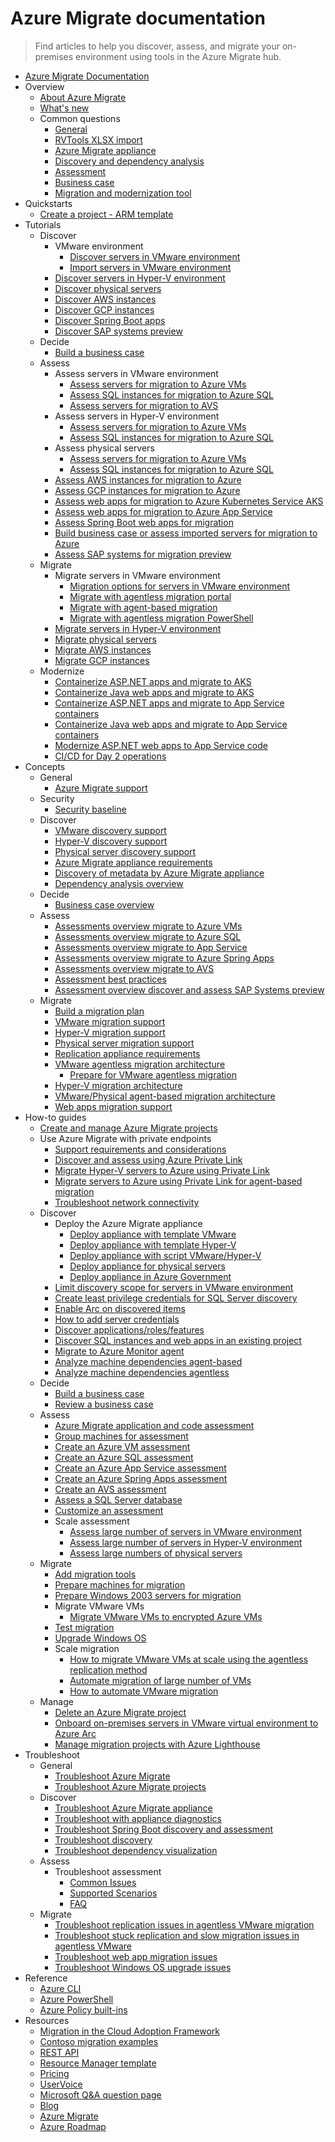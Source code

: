 # Azure Migrate documentation
> Find articles to help you discover, assess, and migrate your on-premises environment using tools in the Azure Migrate hub.
  - [Azure Migrate Documentation](https://learn.microsoft.com/en-us/azure/migrate/)
  - Overview
    - [About Azure Migrate](https://learn.microsoft.com/en-us/azure/migrate/migrate-services-overview)
    - [What's new](https://learn.microsoft.com/en-us/azure/migrate/whats-new)
    - Common questions
      - [General](https://learn.microsoft.com/en-us/azure/migrate/resources-faq)
      - [RVTools XLSX import](https://learn.microsoft.com/en-us/azure/migrate/common-questions-import)
      - [Azure Migrate appliance](https://learn.microsoft.com/en-us/azure/migrate/common-questions-appliance)
      - [Discovery and dependency analysis](https://learn.microsoft.com/en-us/azure/migrate/common-questions-discovery-dependency-analysis)
      - [Assessment](https://learn.microsoft.com/en-us/azure/migrate/common-questions-discovery-assessment)
      - [Business case](https://learn.microsoft.com/en-us/azure/migrate/common-questions-business-case)
      - [Migration and modernization tool](https://learn.microsoft.com/en-us/azure/migrate/common-questions-server-migration)
  - Quickstarts
    - [Create a project - ARM template](https://learn.microsoft.com/en-us/azure/migrate/quickstart-create-migrate-project)
  - Tutorials
    - Discover
      - VMware environment
        - [Discover servers in VMware environment](https://learn.microsoft.com/en-us/azure/migrate/vmware/tutorial-discover-vmware?context=/azure/migrate/context/migrate-context)
        - [Import servers in VMware environment](https://learn.microsoft.com/en-us/azure/migrate/vmware/tutorial-import-vmware-using-rvtools-xlsx?context=/azure/migrate/context/migrate-context)
      - [Discover servers in Hyper-V environment](https://learn.microsoft.com/en-us/azure/migrate/tutorial-discover-hyper-v)
      - [Discover physical servers](https://learn.microsoft.com/en-us/azure/migrate/tutorial-discover-physical)
      - [Discover AWS instances](https://learn.microsoft.com/en-us/azure/migrate/tutorial-discover-aws)
      - [Discover GCP instances](https://learn.microsoft.com/en-us/azure/migrate/tutorial-discover-gcp)
      - [Discover Spring Boot apps](https://learn.microsoft.com/en-us/azure/migrate/tutorial-discover-spring-boot)
      - [Discover SAP systems preview](https://learn.microsoft.com/en-us/azure/migrate/tutorial-discover-sap-systems)
    - Decide
      - [Build a business case](https://learn.microsoft.com/en-us/azure/migrate/how-to-build-a-business-case)
    - Assess
      - Assess servers in VMware environment
        - [Assess servers for migration to Azure VMs](https://learn.microsoft.com/en-us/azure/migrate/vmware/tutorial-assess-vmware-azure-vm?context=/azure/migrate/context/migrate-context)
        - [Assess SQL instances for migration to Azure SQL](https://learn.microsoft.com/en-us/azure/migrate/tutorial-assess-sql-vmware)
        - [Assess servers for migration to AVS](https://learn.microsoft.com/en-us/azure/migrate/vmware/tutorial-assess-vmware-azure-vmware-solution?context=/azure/migrate/context/migrate-context)
      - Assess servers in Hyper-V environment
        - [Assess servers for migration to Azure VMs](https://learn.microsoft.com/en-us/azure/migrate/tutorial-assess-hyper-v)
        - [Assess SQL instances for migration to Azure SQL](https://learn.microsoft.com/en-us/azure/migrate/tutorial-assess-sql)
      - Assess physical servers
        - [Assess servers for migration to Azure VMs](https://learn.microsoft.com/en-us/azure/migrate/tutorial-assess-physical)
        - [Assess SQL instances for migration to Azure SQL](https://learn.microsoft.com/en-us/azure/migrate/tutorial-assess-sql)
      - [Assess AWS instances for migration to Azure](https://learn.microsoft.com/en-us/azure/migrate/tutorial-assess-aws)
      - [Assess GCP instances for migration to Azure](https://learn.microsoft.com/en-us/azure/migrate/tutorial-assess-gcp)
      - [Assess web apps for migration to Azure Kubernetes Service AKS](https://learn.microsoft.com/en-us/azure/migrate/tutorial-assess-aspnet-aks)
      - [Assess web apps for migration to Azure App Service](https://learn.microsoft.com/en-us/azure/migrate/tutorial-assess-webapps)
      - [Assess Spring Boot web apps for migration](https://learn.microsoft.com/en-us/azure/migrate/tutorial-assess-spring-boot)
      - [Build business case or assess imported servers for migration to Azure](https://learn.microsoft.com/en-us/azure/migrate/tutorial-discover-import)
      - [Assess SAP systems for migration preview](https://learn.microsoft.com/en-us/azure/migrate/tutorial-assess-sap-systems)
    - Migrate
      - Migrate servers in VMware environment
        - [Migration options for servers in VMware environment](https://learn.microsoft.com/en-us/azure/migrate/vmware/server-migrate-overview?context=/azure/migrate/context/migrate-context)
        - [Migrate with agentless migration portal](https://learn.microsoft.com/en-us/azure/migrate/vmware/tutorial-migrate-vmware?context=/azure/migrate/context/migrate-context)
        - [Migrate with agent-based migration](https://learn.microsoft.com/en-us/azure/migrate/vmware/tutorial-migrate-vmware-agent?context=/azure/migrate/context/migrate-context)
        - [Migrate with agentless migration PowerShell](https://learn.microsoft.com/en-us/azure/migrate/vmware/tutorial-migrate-vmware-powershell?context=/azure/migrate/context/migrate-context)
      - [Migrate servers in Hyper-V environment](https://learn.microsoft.com/en-us/azure/migrate/tutorial-migrate-hyper-v)
      - [Migrate physical servers](https://learn.microsoft.com/en-us/azure/migrate/tutorial-migrate-physical-virtual-machines)
      - [Migrate AWS instances](https://learn.microsoft.com/en-us/azure/migrate/tutorial-migrate-aws-virtual-machines)
      - [Migrate GCP instances](https://learn.microsoft.com/en-us/azure/migrate/tutorial-migrate-gcp-virtual-machines)
    - Modernize
      - [Containerize ASP.NET apps and migrate to AKS](https://learn.microsoft.com/en-us/azure/migrate/tutorial-app-containerization-aspnet-kubernetes)
      - [Containerize Java web apps and migrate to AKS](https://learn.microsoft.com/en-us/azure/migrate/tutorial-app-containerization-java-kubernetes)
      - [Containerize ASP.NET apps and migrate to App Service containers](https://learn.microsoft.com/en-us/azure/migrate/tutorial-app-containerization-aspnet-app-service)
      - [Containerize Java web apps and migrate to App Service containers](https://learn.microsoft.com/en-us/azure/migrate/tutorial-app-containerization-java-app-service)
      - [Modernize ASP.NET web apps to App Service code](https://learn.microsoft.com/en-us/azure/migrate/tutorial-modernize-asp-net-appservice-code)
      - [CI/CD for Day 2 operations](https://learn.microsoft.com/en-us/azure/migrate/tutorial-app-containerization-azure-pipeline)
  - Concepts
    - General
      - [Azure Migrate support](https://learn.microsoft.com/en-us/azure/migrate/migrate-support-matrix)
    - Security
      - [Security baseline](https://learn.microsoft.com/security/benchmark/azure/baselines/azure-migrate-security-baseline?context=/azure/migrate/context/migrate-context)
    - Discover
      - [VMware discovery support](https://learn.microsoft.com/en-us/azure/migrate/vmware/migrate-support-matrix-vmware?context=/azure/migrate/context/migrate-context)
      - [Hyper-V discovery support](https://learn.microsoft.com/en-us/azure/migrate/migrate-support-matrix-hyper-v)
      - [Physical server discovery support](https://learn.microsoft.com/en-us/azure/migrate/migrate-support-matrix-physical)
      - [Azure Migrate appliance requirements](https://learn.microsoft.com/en-us/azure/migrate/migrate-appliance)
      - [Discovery of metadata by Azure Migrate appliance](https://learn.microsoft.com/en-us/azure/migrate/discovered-metadata)
      - [Dependency analysis overview](https://learn.microsoft.com/en-us/azure/migrate/concepts-dependency-visualization)
    - Decide
      - [Business case overview](https://learn.microsoft.com/en-us/azure/migrate/concepts-business-case-calculation)
    - Assess
      - [Assessments overview migrate to Azure VMs](https://learn.microsoft.com/en-us/azure/migrate/concepts-assessment-calculation)
      - [Assessments overview migrate to Azure SQL](https://learn.microsoft.com/en-us/azure/migrate/concepts-azure-sql-assessment-calculation)
      - [Assessments overview migrate to App Service](https://learn.microsoft.com/en-us/azure/migrate/concepts-azure-webapps-assessment-calculation)
      - [Assessments overview migrate to Azure Spring Apps](https://learn.microsoft.com/en-us/azure/migrate/concepts-azure-spring-apps-assessment-calculation)
      - [Assessments overview migrate to AVS](https://learn.microsoft.com/en-us/azure/migrate/concepts-azure-vmware-solution-assessment-calculation)
      - [Assessment best practices](https://learn.microsoft.com/en-us/azure/migrate/best-practices-assessment)
      - [Assessment overview discover and assess SAP Systems preview](https://learn.microsoft.com/en-us/azure/migrate/concepts-azure-sap-systems-assessment)
    - Migrate
      - [Build a migration plan](https://learn.microsoft.com/en-us/azure/migrate/concepts-migration-planning)
      - [VMware migration support](https://learn.microsoft.com/en-us/azure/migrate/vmware/migrate-support-matrix-vmware-migration?context=/azure/migrate/context/migrate-context)
      - [Hyper-V migration support](https://learn.microsoft.com/en-us/azure/migrate/migrate-support-matrix-hyper-v-migration)
      - [Physical server migration support](https://learn.microsoft.com/en-us/azure/migrate/migrate-support-matrix-physical-migration)
      - [Replication appliance requirements](https://learn.microsoft.com/en-us/azure/migrate/migrate-replication-appliance)
      - [VMware agentless migration architecture](https://learn.microsoft.com/en-us/azure/migrate/vmware/concepts-vmware-agentless-migration?context=/azure/migrate/context/migrate-context)
        - [Prepare for VMware agentless migration](https://learn.microsoft.com/en-us/azure/migrate/vmware/prepare-for-agentless-migration?context=/azure/migrate/context/migrate-context)
      - [Hyper-V migration architecture](https://learn.microsoft.com/en-us/azure/migrate/hyper-v-migration-architecture)
      - [VMware/Physical agent-based migration architecture](https://learn.microsoft.com/en-us/azure/migrate/vmware/agent-based-migration-architecture?context=/azure/migrate/context/migrate-context)
      - [Web apps migration support](https://learn.microsoft.com/en-us/azure/migrate/concepts-migration-webapps)
  - How-to guides
    - [Create and manage Azure Migrate projects](https://learn.microsoft.com/en-us/azure/migrate/create-manage-projects)
    - Use Azure Migrate with private endpoints
      - [Support requirements and considerations](https://learn.microsoft.com/en-us/azure/migrate/how-to-use-azure-migrate-with-private-endpoints)
      - [Discover and assess using Azure Private Link](https://learn.microsoft.com/en-us/azure/migrate/discover-and-assess-using-private-endpoints)
      - [Migrate Hyper-V servers to Azure using Private Link](https://learn.microsoft.com/en-us/azure/migrate/migrate-hyper-v-servers-to-azure-using-private-link)
      - [Migrate servers to Azure using Private Link for agent-based migration](https://learn.microsoft.com/en-us/azure/migrate/migrate-servers-to-azure-using-private-link-agent-based)
      - [Troubleshoot network connectivity](https://learn.microsoft.com/en-us/azure/migrate/troubleshoot-network-connectivity)
    - Discover
      - Deploy the Azure Migrate appliance
        - [Deploy appliance with template VMware](https://learn.microsoft.com/en-us/azure/migrate/vmware/how-to-set-up-appliance-vmware?context=/azure/migrate/context/migrate-context)
        - [Deploy appliance with template Hyper-V](https://learn.microsoft.com/en-us/azure/migrate/how-to-set-up-appliance-hyper-v)
        - [Deploy appliance with script VMware/Hyper-V](https://learn.microsoft.com/en-us/azure/migrate/deploy-appliance-script)
        - [Deploy appliance for physical servers](https://learn.microsoft.com/en-us/azure/migrate/how-to-set-up-appliance-physical)
        - [Deploy appliance in Azure Government](https://learn.microsoft.com/en-us/azure/migrate/deploy-appliance-script-government)
      - [Limit discovery scope for servers in VMware environment](https://learn.microsoft.com/en-us/azure/migrate/vmware/set-discovery-scope?context=/azure/migrate/context/migrate-context)
      - [Create least privilege credentials for SQL Server discovery](https://learn.microsoft.com/en-us/azure/migrate/least-privilege-credentials)
      - [Enable Arc on discovered items](https://learn.microsoft.com/en-us/azure/migrate/how-to-arc-enable-inventory)
      - [How to add server credentials](https://learn.microsoft.com/en-us/azure/migrate/add-server-credentials)
      - [Discover applications/roles/features](https://learn.microsoft.com/en-us/azure/migrate/how-to-discover-applications)
      - [Discover SQL instances and web apps in an existing project](https://learn.microsoft.com/en-us/azure/migrate/how-to-discover-sql-existing-project)
      - [Migrate to Azure Monitor agent](https://learn.microsoft.com/en-us/azure/migrate/azure-monitor-agent-migration)
      - [Analyze machine dependencies agent-based](https://learn.microsoft.com/en-us/azure/migrate/how-to-create-group-machine-dependencies)
      - [Analyze machine dependencies agentless](https://learn.microsoft.com/en-us/azure/migrate/how-to-create-group-machine-dependencies-agentless)
    - Decide
      - [Build a business case](https://learn.microsoft.com/en-us/azure/migrate/how-to-build-a-business-case)
      - [Review a business case](https://learn.microsoft.com/en-us/azure/migrate/how-to-view-a-business-case)
    - Assess
      - [Azure Migrate application and code assessment](https://learn.microsoft.com/en-us/azure/migrate/appcat/)
      - [Group machines for assessment](https://learn.microsoft.com/en-us/azure/migrate/how-to-create-a-group)
      - [Create an Azure VM assessment](https://learn.microsoft.com/en-us/azure/migrate/how-to-create-assessment)
      - [Create an Azure SQL assessment](https://learn.microsoft.com/en-us/azure/migrate/how-to-create-azure-sql-assessment)
      - [Create an Azure App Service assessment](https://learn.microsoft.com/en-us/azure/migrate/how-to-create-azure-app-service-assessment)
      - [Create an Azure Spring Apps assessment](https://learn.microsoft.com/en-us/azure/migrate/how-to-create-azure-spring-apps-assessment)
      - [Create an AVS assessment](https://learn.microsoft.com/en-us/azure/migrate/how-to-create-azure-vmware-solution-assessment)
      - [Assess a SQL Server database](https://learn.microsoft.com/sql/dma/dma-assess-sql-data-estate-to-sqldb)
      - [Customize an assessment](https://learn.microsoft.com/en-us/azure/migrate/how-to-modify-assessment)
      - Scale assessment
        - [Assess large number of servers in VMware environment](https://learn.microsoft.com/en-us/azure/migrate/scale-vmware-assessment)
        - [Assess large number of servers in Hyper-V environment](https://learn.microsoft.com/en-us/azure/migrate/scale-hyper-v-assessment)
        - [Assess large numbers of physical servers](https://learn.microsoft.com/en-us/azure/migrate/scale-physical-assessment)
    - Migrate
      - [Add migration tools](https://learn.microsoft.com/en-us/azure/migrate/how-to-migrate)
      - [Prepare machines for migration](https://learn.microsoft.com/en-us/azure/migrate/prepare-for-migration)
      - [Prepare Windows 2003 servers for migration](https://learn.microsoft.com/en-us/azure/migrate/prepare-windows-server-2003-migration)
      - Migrate VMware VMs
        - [Migrate VMware VMs to encrypted Azure VMs](https://learn.microsoft.com/en-us/azure/migrate/vmware/how-to-migrate-vmware-vms-with-cmk-disks?context=/azure/migrate/context/migrate-context)
      - [Test migration](https://learn.microsoft.com/en-us/azure/migrate/vmware/how-to-test-replicating-virtual-machines?context=/azure/migrate/context/migrate-context)
      - [Upgrade Windows OS](https://learn.microsoft.com/en-us/azure/migrate/how-to-upgrade-windows)
      - Scale migration
        - [How to migrate VMware VMs at scale using the agentless replication method](https://learn.microsoft.com/en-us/azure/migrate/how-to-scale-out-for-migration)
        - [Automate migration of large number of VMs](https://learn.microsoft.com/en-us/azure/migrate/how-to-migrate-at-scale)
        - [How to automate VMware migration](https://learn.microsoft.com/en-us/azure/migrate/vmware/how-to-automate-migration?context=/azure/migrate/context/migrate-context)
    - Manage
      - [Delete an Azure Migrate project](https://learn.microsoft.com/en-us/azure/migrate/how-to-delete-project)
      - [Onboard on-premises servers in VMware virtual environment to Azure Arc](https://learn.microsoft.com/en-us/azure/migrate/onboard-to-azure-arc-with-azure-migrate)
      - [Manage migration projects with Azure Lighthouse](https://learn.microsoft.com/azure/lighthouse/how-to/migration-at-scale?toc=/azure/migrate/toc.json&bc=/azure/migrate/breadcrumb/toc.json)
  - Troubleshoot
    - General
      - [Troubleshoot Azure Migrate](https://learn.microsoft.com/en-us/azure/migrate/troubleshoot-general)
      - [Troubleshoot Azure Migrate projects](https://learn.microsoft.com/en-us/azure/migrate/troubleshoot-project)
    - Discover
      - [Troubleshoot Azure Migrate appliance](https://learn.microsoft.com/en-us/azure/migrate/troubleshoot-appliance)
      - [Troubleshoot with appliance diagnostics](https://learn.microsoft.com/en-us/azure/migrate/troubleshoot-appliance-diagnostic)
      - [Troubleshoot Spring Boot discovery and assessment](https://learn.microsoft.com/en-us/azure/migrate/troubleshoot-spring-boot-discovery)
      - [Troubleshoot discovery](https://learn.microsoft.com/en-us/azure/migrate/troubleshoot-discovery)
      - [Troubleshoot dependency visualization](https://learn.microsoft.com/en-us/azure/migrate/troubleshoot-dependencies)
    - Assess
      - Troubleshoot assessment
        - [Common Issues](https://learn.microsoft.com/en-us/azure/migrate/troubleshoot-assessment)
        - [Supported Scenarios](https://learn.microsoft.com/en-us/azure/migrate/troubleshoot-assessment-supported-scenarios)
        - [FAQ](https://learn.microsoft.com/en-us/azure/migrate/troubleshoot-assessment-faq)
    - Migrate
      - [Troubleshoot replication issues in agentless VMware migration](https://learn.microsoft.com/en-us/azure/migrate/vmware/troubleshoot-changed-block-tracking-replication?context=/azure/migrate/context/migrate-context)
      - [Troubleshoot stuck replication and slow migration issues in agentless VMware](https://learn.microsoft.com/en-us/azure/migrate/vmware/troubleshoot-replication-vmware?context=/azure/migrate/context/migrate-context)
      - [Troubleshoot web app migration issues](https://learn.microsoft.com/en-us/azure/migrate/troubleshoot-webapps-migration)
      - [Troubleshoot Windows OS upgrade issues](https://learn.microsoft.com/en-us/azure/migrate/troubleshoot-upgrade)
  - Reference
    - [Azure CLI](https://learn.microsoft.com/cli/azure/offazure)
    - [Azure PowerShell](https://learn.microsoft.com/powershell/module/az.migrate/)
    - [Azure Policy built-ins](https://learn.microsoft.com/en-us/azure/migrate/policy-reference)
  - Resources
    - [Migration in the Cloud Adoption Framework](https://learn.microsoft.com/azure/cloud-adoption-framework/migrate/)
    - [Contoso migration examples](https://learn.microsoft.com/azure/cloud-adoption-framework/migrate/azure-best-practices/contoso-migration-overview)
    - [REST API](https://learn.microsoft.com/rest/api/migrate/)
    - [Resource Manager template](https://learn.microsoft.com/azure/templates/microsoft.migrate/allversions)
    - [Pricing](https://azure.microsoft.com/pricing/details/azure-migrate/)
    - [UserVoice](https://aka.ms/AzureMigrateUservoice)
    - [Microsoft Q&A question page](https://learn.microsoft.com/answers/topics/azure-migrate.html)
    - [Blog](https://azure.microsoft.com/blog/tag/azure-migrate/)
    - [Azure Migrate](https://azure.microsoft.com/migrate)
    - [Azure Roadmap](https://azure.microsoft.com/roadmap/)
